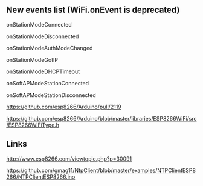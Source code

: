 ## New events list (WiFi.onEvent is deprecated)
onStationModeConnected

onStationModeDisconnected

onStationModeAuthModeChanged

onStationModeGotIP

onStationModeDHCPTimeout

onSoftAPModeStationConnected

onSoftAPModeStationDisconnected

https://github.com/esp8266/Arduino/pull/2119

https://github.com/esp8266/Arduino/blob/master/libraries/ESP8266WiFi/src/ESP8266WiFiType.h

## Links
http://www.esp8266.com/viewtopic.php?p=30091

https://github.com/gmag11/NtpClient/blob/master/examples/NTPClientESP8266/NTPClientESP8266.ino
